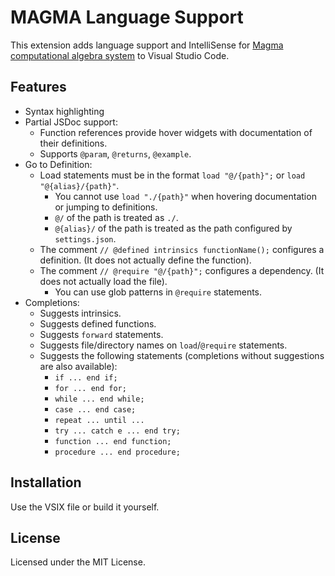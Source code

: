 
# MAGMA Language Support

This extension adds language support and IntelliSense for [Magma computational algebra system](http://magma.maths.usyd.edu.au/magma/) to Visual Studio Code.

## Features

- Syntax highlighting
- Partial JSDoc support:
    - Function references provide hover widgets with documentation of their definitions.
    - Supports `@param`, `@returns`, `@example`.
- Go to Definition:
    - Load statements must be in the format `load "@/{path}";` or `load "@{alias}/{path}"`.
        - You cannot use `load "./{path}"` when hovering documentation or jumping to definitions.
        - `@/` of the path is treated as `./`.
        - `@{alias}/` of the path is treated as the path configured by `settings.json`.
    - The comment `// @defined intrinsics functionName();` configures a definition. (It does not actually define the function).
    - The comment `// @require "@/{path}";` configures a dependency. (It does not actually load the file).
        - You can use glob patterns in `@require` statements.
- Completions:
    - Suggests intrinsics.
    - Suggests defined functions.
    - Suggests `forward` statements.
    - Suggests file/directory names on `load`/`@require` statements.
    - Suggests the following statements (completions without suggestions are also available):
        - `if ... end if;`
        - `for ... end for;`
        - `while ... end while;`
        - `case ... end case;`
        - `repeat ... until ...`
        - `try ... catch e ... end try;`
        - `function ... end function;`
        - `procedure ... end procedure;`

## Installation

Use the VSIX file or build it yourself.

## License

Licensed under the MIT License.
